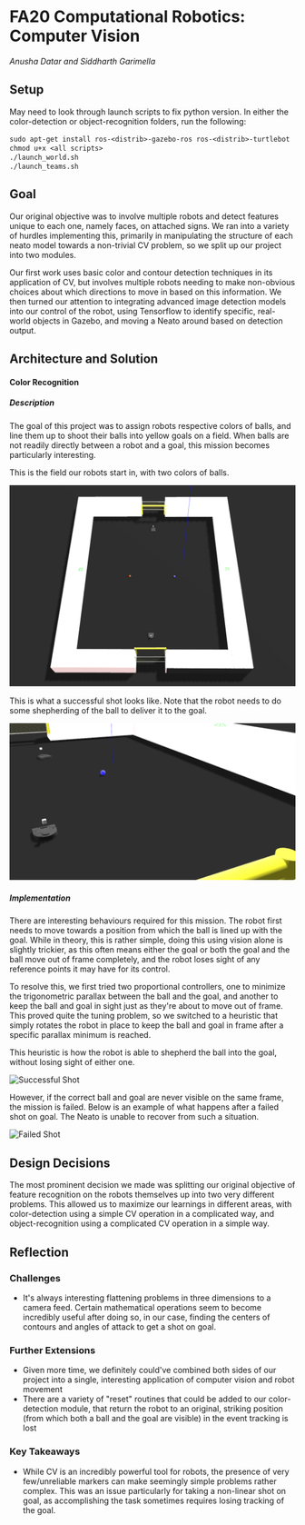 # FA20 Computational Robotics: Computer Vision
*Anusha Datar and Siddharth Garimella*

## Setup

May need to look through launch scripts to fix python version. In either the color-detection or object-recognition folders, run the following:
```
sudo apt-get install ros-<distrib>-gazebo-ros ros-<distrib>-turtlebot
chmod u+x <all scripts>
./launch_world.sh
./launch_teams.sh
```

## Goal
Our original objective was to involve multiple robots and detect features unique to each one, namely faces, on attached signs. We ran into a variety of hurdles implementing this, primarily in manipulating the structure of each neato model towards a non-trivial CV problem, so we split up our project into two modules. 

Our first work uses basic color and contour detection techniques in its application of CV, but involves multiple robots needing to make non-obvious choices about which directions to move in based on this information. We then turned our attention to integrating advanced image detection models into our control of the robot, using Tensorflow to identify specific, real-world objects in Gazebo, and moving a Neato around based on detection output.

## Architecture and Solution

#### Color Recognition
##### Description
The goal of this project was to assign robots respective colors of balls, and line them up to shoot their balls into yellow goals on a field. When balls are not readily directly between a robot and a goal, this mission becomes particularly interesting.

This is the field our robots start in, with two colors of balls.

![Field](assets/color-detection/field)

This is what a successful shot looks like. Note that the robot needs to do some shepherding of the ball to deliver it to the goal.

![Goal View](assets/color-detection/goal_view.gif)

##### Implementation
There are interesting behaviours required for this mission. The robot first needs to move towards a position from which the ball is lined up with the goal. While in theory, this is rather simple, doing this using vision alone is slightly trickier, as this often means either the goal or both the goal and the ball move out of frame completely, and the robot loses sight of any reference points it may have for its control. 

To resolve this, we first tried two proportional controllers, one to minimize the trigonometric parallax between the ball and the goal, and another to keep the ball and goal in sight just as they're about to move out of frame. This proved quite the tuning problem, so we switched to a heuristic that simply rotates the robot in place to keep the ball and goal in frame after a specific parallax minimum is reached.

This heuristic is how the robot is able to shepherd the ball into the goal, without losing sight of either one.

![Successful Shot](assets/color-detection/shot_success.gif)

However, if the correct ball and goal are never visible on the same frame, the mission is failed. Below is an example of what happens after a failed shot on goal. The Neato is unable to recover from such a situation.

![Failed Shot](assets/color-detection/shot_failure.gif)

## Design Decisions
The most prominent decision we made was splitting our original objective of feature recognition on the robots themselves up into two very different problems. This allowed us to maximize our learnings in different areas, with color-detection using a simple CV operation in a complicated way, and object-recognition using a complicated CV operation in a simple way.

## Reflection

### Challenges
- It's always interesting flattening problems in three dimensions to a camera feed. Certain mathematical operations seem to become incredibly useful after doing so, in our case, finding the centers of contours and angles of attack to get a shot on goal.

### Further Extensions
- Given more time, we definitely could've combined both sides of our project into a single, interesting application of computer vision and robot movement
- There are a variety of "reset" routines that could be added to our color-detection module, that return the robot to an original, striking position (from which both a ball and the goal are visible) in the event tracking is lost

### Key Takeaways
- While CV is an incredibly powerful tool for robots, the presence of very few/unreliable markers can make seemingly simple problems rather complex. This was an issue particularly for taking a non-linear shot on goal, as accomplishing the task sometimes requires losing tracking of the goal.
